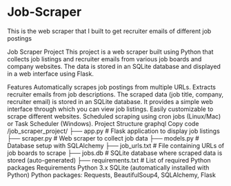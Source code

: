 # Job-Scraper
This is the web scraper that I built to get recruiter emails of different job postings


Job Scraper Project
This project is a web scraper built using Python that collects job listings and recruiter emails from various job boards and company websites. The data is stored in an SQLite database and displayed in a web interface using Flask.

Features
Automatically scrapes job postings from multiple URLs.
Extracts recruiter emails from job descriptions.
The scraped data (job title, company, recruiter email) is stored in an SQLite database.
It provides a simple web interface through which you can view job listings.
Easily customizable to scrape different websites.
Scheduled scraping using cron jobs (Linux/Mac) or Task Scheduler (Windows).
Project Structure
graphql
Copy code
/job_scraper_project/
├── app.py                 # Flask application to display job listings
├── scraper.py             # Web scraper to collect job data
├── models.py              # Database setup with SQLAlchemy
├── job_urls.txt           # File containing URLs of job boards to scrape
├── jobs.db                # SQLite database where scraped data is stored (auto-generated)
├── requirements.txt       # List of required Python packages
Requirements
Python 3.x
SQLite (automatically installed with Python)
Python packages: Requests, BeautifulSoup4, SQLAlchemy, Flask

